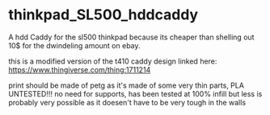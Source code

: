 # thinkpad_SL500_hddcaddy
A hdd Caddy for the sl500 thinkpad because its cheaper than shelling out 10$ for the dwindeling amount on ebay.

this is a modified version of the t410 caddy design linked here: https://www.thingiverse.com/thing:1711214

print should be made of petg as it's made of some very thin parts, PLA UNTESTED!!!
no need for supports, has been tested at 100% infill but less is probably very possible as it doesen't have to be very tough in the walls
